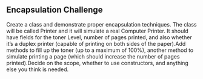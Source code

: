 Encapsulation Challenge
-----------------------

Create a class and demonstrate proper encapsulation techniques. The class will be called Printer and it will simulate a real Computer Printer. It should have fields for the toner Level, number of pages printed, and also whether it’s a duplex printer (capable of printing on both sides of the paper).Add methods to fill up the toner (up to a maximum of 100%), another method to simulate printing a page (which should increase the number of pages printed).Decide on the scope, whether to use constructors, and anything else you think is needed.
